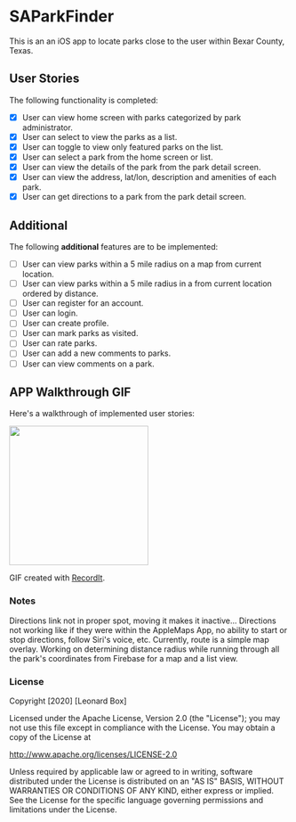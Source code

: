 # SAParkFinder

This is an an iOS app to locate parks close to the user within Bexar County, Texas.

## User Stories

The following functionality is completed:

- [x] User can view home screen with parks categorized by park administrator.
- [x] User can select to view the parks as a list.
- [x] User can toggle to view only featured parks on the list.
- [x] User can select a park from the home screen or list. 
- [x] User can view the details of the park from the park detail screen.
- [x] User can view the address, lat/lon, description and amenities of each park. 
- [x] User can get directions to a park from the park detail screen.

## Additional

The following **additional** features are to be implemented:
- [ ] User can view parks within a 5 mile radius on a map from current location.
- [ ] User can view parks within a 5 mile radius in a from current location ordered by distance.
- [ ] User can register for an account.
- [ ] User can login.
- [ ] User can create profile.
- [ ] User can mark parks as visited.
- [ ] User can rate parks.
- [ ] User can add a new comments to parks.
- [ ] User can view comments on a park.

## APP Walkthrough GIF

Here's a walkthrough of implemented user stories:

<img src='https://recordit.co/TwGZCAF48Z.gif' width=250>

GIF created with [RecordIt](https://recordit.co).

### Notes
Directions link not in proper spot, moving it makes it inactive... Directions not working like if they were within the AppleMaps App, no ability to start or stop directions, follow Siri's voice, etc. Currently, route is a simple map overlay. Working on determining distance radius while running through all the park's coordinates from Firebase for a map and a list view.

### License

Copyright [2020] [Leonard Box]

Licensed under the Apache License, Version 2.0 (the "License");
you may not use this file except in compliance with the License.
You may obtain a copy of the License at

http://www.apache.org/licenses/LICENSE-2.0

Unless required by applicable law or agreed to in writing, software
distributed under the License is distributed on an "AS IS" BASIS,
WITHOUT WARRANTIES OR CONDITIONS OF ANY KIND, either express or implied.
See the License for the specific language governing permissions and
limitations under the License.
